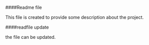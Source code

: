 ####Readme file


This file is created to provide some description about the project.



####readfile update


the file can be updated.
